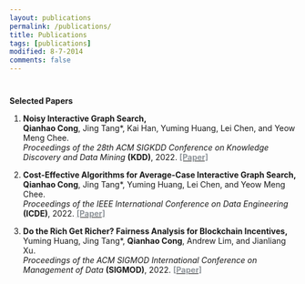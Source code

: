 ```yaml
---
layout: publications
permalink: /publications/
title: Publications 
tags: [publications]
modified: 8-7-2014
comments: false
---
```


<h4 style="margin-bottom:0px;padding-top:20px;">Selected Papers</h4>

<ul style="padding-left:0px;">
<ol>

<li>	    
<p>
<b>Noisy Interactive Graph Search,</b>
<br> <b>Qianhao Cong</b>, Jing Tang*, Kai Han, Yuming Huang, Lei Chen, and Yeow Meng Chee.<br>
<i>Proceedings of the 28th ACM SIGKDD Conference on Knowledge Discovery and Data Mining</i> <b>(KDD)</b>, 2022. <a href="https://dl.acm.org/doi/10.1145/3534678.3539267"> <font color="#8F959A" target="_blank"><b>[Paper]</b> </font></a>
</p>	    
</li>

<li>	    
<p>
<b>Cost-Effective Algorithms for Average-Case Interactive Graph Search,</b>
<br> <b>Qianhao Cong</b>, Jing Tang*, Yuming Huang, Lei Chen, and Yeow Meng Chee.<br>
<i>Proceedings of the IEEE International Conference on Data Engineering</i> <b>(ICDE)</b>, 2022. <a href="https://doi.org/10.1109/ICDE53745.2022.00091"> <font color="#8F959A" target="_blank"><b>[Paper]</b> </font></a>
</p>	    
</li>

<li>	    
<p>
<b>Do the Rich Get Richer? Fairness Analysis for Blockchain Incentives,</b>
<br> Yuming Huang, Jing Tang*, <b>Qianhao Cong</b>, Andrew Lim, and Jianliang Xu.<br>
<i>Proceedings of the ACM SIGMOD International Conference on Management of Data</i> <b>(SIGMOD)</b>, 2022. <a href="https://dl.acm.org/doi/10.1145/3448016.3457285"> <font color="#8F959A" target="_blank"><b>[Paper]</b> </font></a>
</p>	    
</li>

</ol>
</ul>